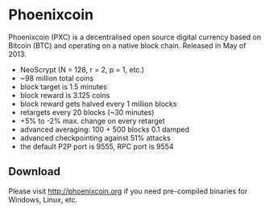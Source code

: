 Phoenixcoin
===========

Phoenixcoin (PXC) is a decentralised open source digital currency
based on Bitcoin (BTC) and operating on a native block chain.
Released in May of 2013.

 - NeoScrypt (N = 128, r = 2, p = 1, etc.)
 - ~98 million total coins
 - block target is 1.5 minutes
 - block reward is 3.125 coins
 - block reward gets halved every 1 million blocks
 - retargets every 20 blocks (~30 minutes)
 - +5% to -2% max. change on every retarget
 - advanced averaging: 100 + 500 blocks 0.1 damped
 - advanced checkpointing against 51% attacks
 - the default P2P port is 9555, RPC port is 9554


Download
--------

Please visit http://phoenixcoin.org if you need pre-compiled binaries for Windows, Linux, etc.
